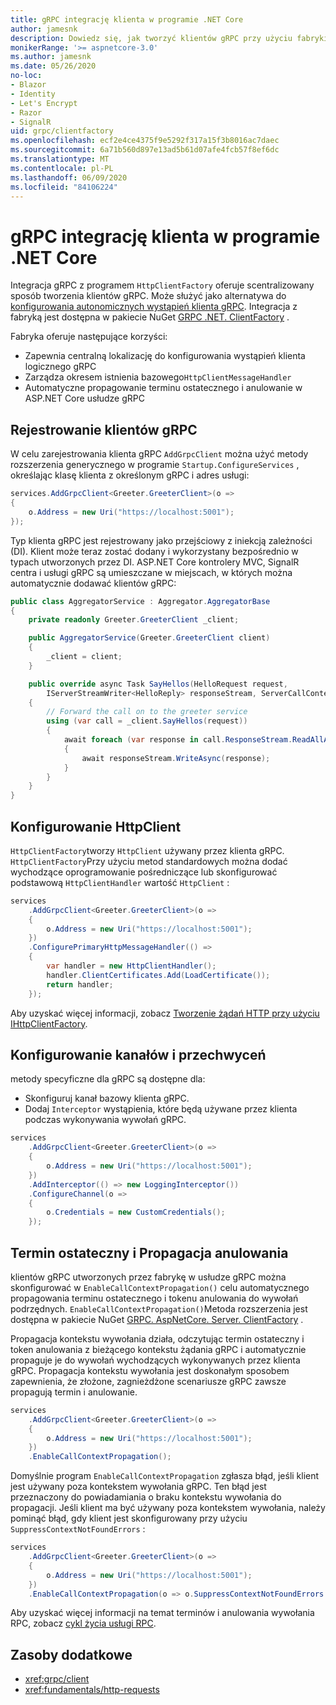 ```yaml
---
title: gRPC integrację klienta w programie .NET Core
author: jamesnk
description: Dowiedz się, jak tworzyć klientów gRPC przy użyciu fabryki klienta.
monikerRange: '>= aspnetcore-3.0'
ms.author: jamesnk
ms.date: 05/26/2020
no-loc:
- Blazor
- Identity
- Let's Encrypt
- Razor
- SignalR
uid: grpc/clientfactory
ms.openlocfilehash: ecf2e4ce4375f9e5292f317a15f3b8016ac7daec
ms.sourcegitcommit: 6a71b560d897e13ad5b61d07afe4fcb57f8ef6dc
ms.translationtype: MT
ms.contentlocale: pl-PL
ms.lasthandoff: 06/09/2020
ms.locfileid: "84106224"
---
```

# <a name="grpc-client-factory-integration-in-net-core"></a>gRPC integrację klienta w programie .NET Core

Integracja gRPC z programem `HttpClientFactory` oferuje scentralizowany sposób tworzenia klientów gRPC. Może służyć jako alternatywa do [konfigurowania autonomicznych wystąpień klienta gRPC](xref:grpc/client). Integracja z fabryką jest dostępna w pakiecie NuGet [GRPC .NET. ClientFactory](https://www.nuget.org/packages/Grpc.Net.ClientFactory) .

Fabryka oferuje następujące korzyści:

* Zapewnia centralną lokalizację do konfigurowania wystąpień klienta logicznego gRPC
* Zarządza okresem istnienia bazowego`HttpClientMessageHandler`
* Automatyczne propagowanie terminu ostatecznego i anulowanie w ASP.NET Core usłudze gRPC

## <a name="register-grpc-clients"></a>Rejestrowanie klientów gRPC

W celu zarejestrowania klienta gRPC `AddGrpcClient` można użyć metody rozszerzenia generycznego w programie `Startup.ConfigureServices` , określając klasę klienta z określonym gRPC i adres usługi:

```csharp
services.AddGrpcClient<Greeter.GreeterClient>(o =>
{
    o.Address = new Uri("https://localhost:5001");
});
```

Typ klienta gRPC jest rejestrowany jako przejściowy z iniekcją zależności (DI). Klient może teraz zostać dodany i wykorzystany bezpośrednio w typach utworzonych przez DI. ASP.NET Core kontrolery MVC, SignalR centra i usługi gRPC są umieszczane w miejscach, w których można automatycznie dodawać klientów gRPC:

```csharp
public class AggregatorService : Aggregator.AggregatorBase
{
    private readonly Greeter.GreeterClient _client;

    public AggregatorService(Greeter.GreeterClient client)
    {
        _client = client;
    }

    public override async Task SayHellos(HelloRequest request,
        IServerStreamWriter<HelloReply> responseStream, ServerCallContext context)
    {
        // Forward the call on to the greeter service
        using (var call = _client.SayHellos(request))
        {
            await foreach (var response in call.ResponseStream.ReadAllAsync())
            {
                await responseStream.WriteAsync(response);
            }
        }
    }
}
```

## <a name="configure-httpclient"></a>Konfigurowanie HttpClient

`HttpClientFactory`tworzy `HttpClient` używany przez klienta gRPC. `HttpClientFactory`Przy użyciu metod standardowych można dodać wychodzące oprogramowanie pośredniczące lub skonfigurować podstawową `HttpClientHandler` wartość `HttpClient` :

```csharp
services
    .AddGrpcClient<Greeter.GreeterClient>(o =>
    {
        o.Address = new Uri("https://localhost:5001");
    })
    .ConfigurePrimaryHttpMessageHandler(() =>
    {
        var handler = new HttpClientHandler();
        handler.ClientCertificates.Add(LoadCertificate());
        return handler;
    });
```

Aby uzyskać więcej informacji, zobacz [Tworzenie żądań HTTP przy użyciu IHttpClientFactory](xref:fundamentals/http-requests).

## <a name="configure-channel-and-interceptors"></a>Konfigurowanie kanałów i przechwyceń

metody specyficzne dla gRPC są dostępne dla:

* Skonfiguruj kanał bazowy klienta gRPC.
* Dodaj `Interceptor` wystąpienia, które będą używane przez klienta podczas wykonywania wywołań gRPC.

```csharp
services
    .AddGrpcClient<Greeter.GreeterClient>(o =>
    {
        o.Address = new Uri("https://localhost:5001");
    })
    .AddInterceptor(() => new LoggingInterceptor())
    .ConfigureChannel(o =>
    {
        o.Credentials = new CustomCredentials();
    });
```

## <a name="deadline-and-cancellation-propagation"></a>Termin ostateczny i Propagacja anulowania

klientów gRPC utworzonych przez fabrykę w usłudze gRPC można skonfigurować w `EnableCallContextPropagation()` celu automatycznego propagowania terminu ostatecznego i tokenu anulowania do wywołań podrzędnych. `EnableCallContextPropagation()`Metoda rozszerzenia jest dostępna w pakiecie NuGet [GRPC. AspNetCore. Server. ClientFactory](https://www.nuget.org/packages/Grpc.AspNetCore.Server.ClientFactory) .

Propagacja kontekstu wywołania działa, odczytując termin ostateczny i token anulowania z bieżącego kontekstu żądania gRPC i automatycznie propaguje je do wywołań wychodzących wykonywanych przez klienta gRPC. Propagacja kontekstu wywołania jest doskonałym sposobem zapewnienia, że złożone, zagnieżdżone scenariusze gRPC zawsze propagują termin i anulowanie.

```csharp
services
    .AddGrpcClient<Greeter.GreeterClient>(o =>
    {
        o.Address = new Uri("https://localhost:5001");
    })
    .EnableCallContextPropagation();
```

Domyślnie program `EnableCallContextPropagation` zgłasza błąd, jeśli klient jest używany poza kontekstem wywołania gRPC. Ten błąd jest przeznaczony do powiadamiania o braku kontekstu wywołania do propagacji. Jeśli klient ma być używany poza kontekstem wywołania, należy pominąć błąd, gdy klient jest skonfigurowany przy użyciu `SuppressContextNotFoundErrors` :

```csharp
services
    .AddGrpcClient<Greeter.GreeterClient>(o =>
    {
        o.Address = new Uri("https://localhost:5001");
    })
    .EnableCallContextPropagation(o => o.SuppressContextNotFoundErrors = true);
```

Aby uzyskać więcej informacji na temat terminów i anulowania wywołania RPC, zobacz [cykl życia usługi RPC](https://www.grpc.io/docs/guides/concepts/#rpc-life-cycle).

## <a name="additional-resources"></a>Zasoby dodatkowe

* <xref:grpc/client>
* <xref:fundamentals/http-requests>
